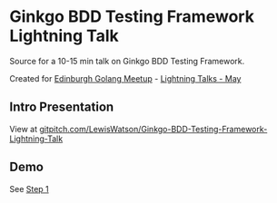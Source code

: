 # Ginkgo BDD Testing Framework Lightning Talk

Source for a 10-15 min talk on Ginkgo BDD Testing Framework.

Created for [Edinburgh Golang Meetup](https://www.meetup.com/Edinburgh-Golang-meetup) - [Lightning Talks - May](https://www.meetup.com/Edinburgh-Golang-meetup/events/239797718/)

## Intro Presentation

View at [gitpitch.com/LewisWatson/Ginkgo-BDD-Testing-Framework-Lightning-Talk](https://gitpitch.com/LewisWatson/Ginkgo-BDD-Testing-Framework-Lightning-Talk)

## Demo

See [Step 1](step1/)
